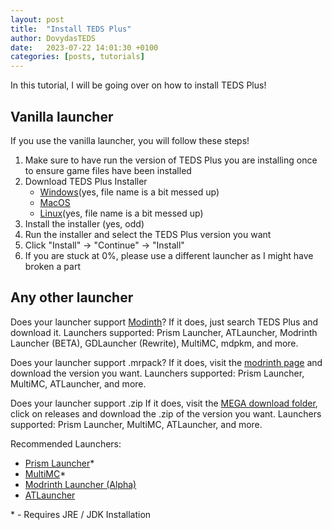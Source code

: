```yaml
---
layout: post
title:  "Install TEDS Plus"
author: DovydasTEDS
date:   2023-07-22 14:01:30 +0100
categories: [posts, tutorials]
---
```


In this tutorial, I will be going over on how to install TEDS Plus!


## Vanilla launcher

If you use the vanilla launcher, you will follow these steps!
1. Make sure to have run the version of TEDS Plus you are installing once to ensure game files have been installed
2. Download TEDS Plus Installer
   - [Windows](https://github.com/DovydasTEDS/teds-plus-installer/releases/download/v1.0.0/teds-plus-installer_1.0.0_amd64.deb.msi)(yes, file name is a bit messed up)
   - [MacOS](https://github.com/DovydasTEDS/teds-plus-installer/releases/download/v1.0.0/TEDS.Plus.Installer_1.0.0_x64_macOS.dmg)
   - [Linux](https://github.com/DovydasTEDS/teds-plus-installer/releases/download/v1.0.0/TEDS.Plus.Installer_1.0.0_x64_Windows.msi.deb)(yes, file name is a bit messed up)
3. Install the installer (yes, odd)
4. Run the installer and select the TEDS Plus version you want
5. Click "Install" -> "Continue" -> "Install"
6. If you are stuck at 0%, please use a different launcher as I might have broken a part

## Any other launcher

Does your launcher support [Modinth](https://modrinth.com)?
If it does, just search TEDS Plus and download it.
Launchers supported: Prism Launcher, ATLauncher, Modrinth Launcher (BETA), GDLauncher (Rewrite), MultiMC, mdpkm, and more.

Does your launcher support .mrpack?
If it does, visit the [modrinth page](https://modrinth.com/modpack/teds-plus) and download the version you want.
Launchers supported: Prism Launcher, MultiMC, ATLauncher, and more.

Does your launcher support .zip
If it does, visit the [MEGA download folder](https://tedps.tk/teds-plus/mega), click on releases and download the .zip of the version you want.
Launchers supported: Prism Launcher, MultiMC, ATLauncher, and more.

Recommended Launchers:
- [Prism Launcher](https://prismlauncher.org/)*
- [MultiMC](https://multimc.org/)*
- [Modrinth Launcher \(Alpha)](https://modrinth.com/app)
- [ATLauncher](https://atlauncher.com/)

\* - Requires JRE / JDK Installation


